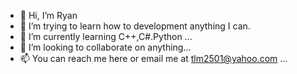 - 👋 Hi, I’m Ryan
- 👀 I’m trying to learn how to development anything I can.
- 🌱 I’m currently learning C++,C#.Python ...
- 💞️ I’m looking to collaborate on anything...
- 📫 You can reach me here or email me at tlm2501@yahoo.com ...

<!---
TLM2501/TLM2501 is a ✨ special ✨ repository because its `README.md` (this file) appears on your GitHub profile.
You can click the Preview link to take a look at your changes.
--->
